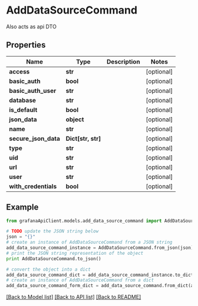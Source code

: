 # AddDataSourceCommand

Also acts as api DTO

## Properties
Name | Type | Description | Notes
------------ | ------------- | ------------- | -------------
**access** | **str** |  | [optional] 
**basic_auth** | **bool** |  | [optional] 
**basic_auth_user** | **str** |  | [optional] 
**database** | **str** |  | [optional] 
**is_default** | **bool** |  | [optional] 
**json_data** | **object** |  | [optional] 
**name** | **str** |  | [optional] 
**secure_json_data** | **Dict[str, str]** |  | [optional] 
**type** | **str** |  | [optional] 
**uid** | **str** |  | [optional] 
**url** | **str** |  | [optional] 
**user** | **str** |  | [optional] 
**with_credentials** | **bool** |  | [optional] 

## Example

```python
from grafanaApiClient.models.add_data_source_command import AddDataSourceCommand

# TODO update the JSON string below
json = "{}"
# create an instance of AddDataSourceCommand from a JSON string
add_data_source_command_instance = AddDataSourceCommand.from_json(json)
# print the JSON string representation of the object
print AddDataSourceCommand.to_json()

# convert the object into a dict
add_data_source_command_dict = add_data_source_command_instance.to_dict()
# create an instance of AddDataSourceCommand from a dict
add_data_source_command_form_dict = add_data_source_command.from_dict(add_data_source_command_dict)
```
[[Back to Model list]](../README.md#documentation-for-models) [[Back to API list]](../README.md#documentation-for-api-endpoints) [[Back to README]](../README.md)



